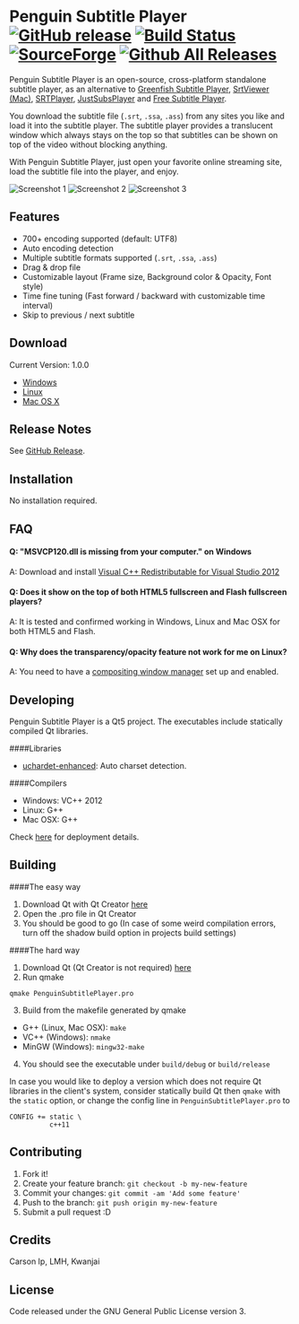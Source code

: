 # Penguin Subtitle Player [![GitHub release](https://img.shields.io/github/release/carsonip/Penguin-Subtitle-Player.svg)](https://github.com/carsonip/Penguin-Subtitle-Player/releases) [![Build Status](https://travis-ci.org/carsonip/Penguin-Subtitle-Player.svg?branch=master)](https://travis-ci.org/carsonip/Penguin-Subtitle-Player) [![SourceForge](https://img.shields.io/sourceforge/dt/PenguinSubtitlePlayer.svg)](https://sourceforge.net/projects/penguinsubtitleplayer/) [![Github All Releases](https://img.shields.io/github/downloads/carsonip/Penguin-Subtitle-Player/total.svg)](https://github.com/carsonip/Penguin-Subtitle-Player/releases)

Penguin Subtitle Player is an open-source, cross-platform standalone subtitle player, as an alternative to [Greenfish Subtitle Player](http://greenfish-subtitle-player.en.softonic.com/), [SrtViewer (Mac)](https://sourceforge.net/projects/srtviewer/), [SRTPlayer](https://sourceforge.net/projects/subtitleplayer/), [JustSubsPlayer](https://justsubsplayer.codeplex.com/) and [Free Subtitle Player](http://sourceforge.net/projects/freesubtitleplayer/).

You download the subtitle file (`.srt`, `.ssa`, `.ass`) from any sites you like and load it into the subtitle player. The subtitle player provides a translucent window which always stays on the top so that subtitles can be shown on top of the video without blocking anything.

With Penguin Subtitle Player, just open your favorite online streaming site, load the subtitle file into the player, and enjoy.

![Screenshot 1](https://a.fsdn.com/con/app/proj/penguinsubtitleplayer/screenshots/Windows_03.png)
![Screenshot 2](https://a.fsdn.com/con/app/proj/penguinsubtitleplayer/screenshots/Windows_00.png)
![Screenshot 3](https://a.fsdn.com/con/app/proj/penguinsubtitleplayer/screenshots/Arch%20Linux_01.png)

## Features

* 700+ encoding supported (default: UTF8)
* Auto encoding detection
* Multiple subtitle formats supported (`.srt`, `.ssa`, `.ass`)
* Drag & drop file
* Customizable layout (Frame size, Background color & Opacity, Font style)
* Time fine tuning (Fast forward / backward with customizable time interval)
* Skip to previous / next subtitle

## Download

Current Version: 1.0.0
* [Windows](https://sourceforge.net/projects/penguinsubtitleplayer/files/Penguin%20Subtitle%20Player/1.0.0/PenguinSubtitlePlayer-Windows.zip/download)
* [Linux](https://sourceforge.net/projects/penguinsubtitleplayer/files/Penguin%20Subtitle%20Player/1.0.0/PenguinSubtitlePlayer-Linux.tar.gz/download)
* [Mac OS X](https://sourceforge.net/projects/penguinsubtitleplayer/files/Penguin%20Subtitle%20Player/1.0.0/PenguinSubtitlePlayer-OSX.zip/download)

## Release Notes

See [GitHub Release](https://github.com/carsonip/Penguin-Subtitle-Player/releases).

## Installation

No installation required.

## FAQ

#### Q: "MSVCP120.dll is missing from your computer." on Windows
A: Download and install [Visual C++ Redistributable for Visual Studio 2012](http://www.microsoft.com/download/details.aspx?id=30679)

#### Q: Does it show on the top of both HTML5 fullscreen and Flash fullscreen players?
A: It is tested and confirmed working in Windows, Linux and Mac OSX for both HTML5 and Flash.

#### Q: Why does the transparency/opacity feature not work for me on Linux?
A: You need to have a [compositing window manager](https://github.com/carsonip/Penguin-Subtitle-Player/issues/19) set up and enabled.

## Developing

Penguin Subtitle Player is a Qt5 project. The executables include statically compiled Qt libraries.

####Libraries
* [uchardet-enhanced](https://bitbucket.org/medoc/uchardet-enhanced): Auto charset detection. 

####Compilers

* Windows: VC++ 2012
* Linux: G++
* Mac OSX: G++

Check [here](http://doc.qt.io/qt-5/deployment.html) for deployment details.

## Building

####The easy way

1. Download Qt with Qt Creator [here](http://www.qt.io/download-open-source/)
2. Open the .pro file in Qt Creator
3. You should be good to go (In case of some weird compilation errors, turn off the shadow build option in projects build settings)

####The hard way

1. Download Qt (Qt Creator is not required) [here](http://www.qt.io/download-open-source/)
2. Run qmake
  ```
  qmake PenguinSubtitlePlayer.pro
  ```
3. Build from the makefile generated by qmake
  * G++ (Linux, Mac OSX): ```make```
  * VC++ (Windows): ```nmake```
  * MinGW (Windows): ```mingw32-make```
4. You should see the executable under ```build/debug``` or ```build/release```

In case you would like to deploy a version which does not require Qt libraries in the client's system, consider statically build Qt then `qmake` with the `static` option, or change the config line in `PenguinSubtitlePlayer.pro` to
```
CONFIG += static \
          c++11
```

## Contributing

1. Fork it!
2. Create your feature branch: `git checkout -b my-new-feature`
3. Commit your changes: `git commit -am 'Add some feature'`
4. Push to the branch: `git push origin my-new-feature`
5. Submit a pull request :D

## Credits

Carson Ip, LMH, Kwanjai

## License

Code released under the GNU General Public License version 3.
